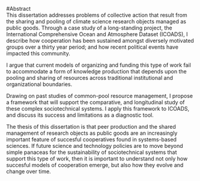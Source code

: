 #Abstract
<br>
This dissertation addresses problems of collective action that result from the sharing and pooling of climate science research objects managed as public goods. Through a case study of a long-standing  project, the International Comprehensive Ocean and Atmosphere Dataset (ICOADS), I describe how cooperation has been sustained amongst diversely motivated groups over a thirty year period; and how recent political events have impacted this community.

I argue that current models of organizing and funding this type of  work fail to accommodate a form of knowledge production that depends upon the pooling and sharing of resources across traditional institutional and organizational boundaries.

Drawing on past studies of common-pool resource management, I propose a framework that will support the comparative, and longitudinal study of these complex sociotechnical systems. I apply this framework to ICOADS, and discuss its success and limitations as a diagnostic tool. 

The thesis of this dissertation is that peer production and the shared management of research objects as public goods are an increasingly important feature of succesful cooperatives found in systems-based sciences. If future science and technology policies are to move beyond simple panaceas for the sustainability of sociotechnical systems that support this type of work,  then it is important to understand not only how succesful models of cooperation emerge, but also how they evolve and change over time. 
